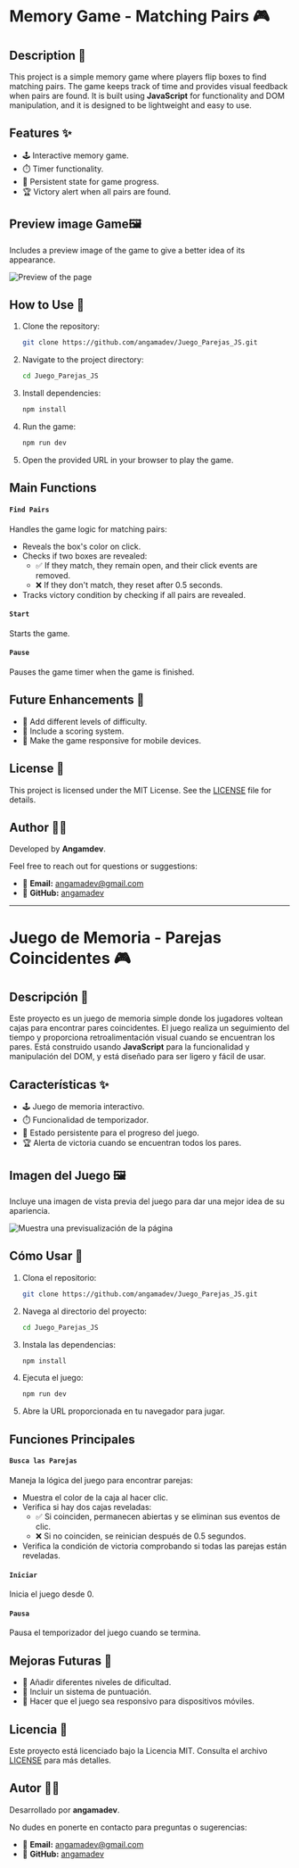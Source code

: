 # Memory Game - Matching Pairs 🎮

## Description 📖

This project is a simple memory game where players flip boxes to find matching pairs. The game keeps track of time and provides visual feedback when pairs are found. It is built using **JavaScript** for functionality and DOM manipulation, and it is designed to be lightweight and easy to use.

## Features ✨

- 🕹️ Interactive memory game.
- ⏱️ Timer functionality.
- 💾 Persistent state for game progress.
- 🏆 Victory alert when all pairs are found.

## Preview image Game🖼️

Includes a preview image of the game to give a better idea of its appearance.

![Preview of the page](/image_preview.png)

## How to Use 🚀

1. Clone the repository:
   ```bash
   git clone https://github.com/angamadev/Juego_Parejas_JS.git
   ```
2. Navigate to the project directory:
   ```bash
   cd Juego_Parejas_JS
   ```
3. Install dependencies:
   ```bash
   npm install
   ```
4. Run the game:
   ```bash
   npm run dev
   ```
5. Open the provided URL in your browser to play the game.

## Main Functions

#### `Find Pairs`
Handles the game logic for matching pairs:
- Reveals the box's color on click.
- Checks if two boxes are revealed:
  - ✅ If they match, they remain open, and their click events are removed.
  - ❌ If they don't match, they reset after 0.5 seconds.
- Tracks victory condition by checking if all pairs are revealed.

#### `Start`
Starts the game.

#### `Pause`
Pauses the game timer when the game is finished.


## Future Enhancements 🔮

- 🌟 Add different levels of difficulty.
- 🎯 Include a scoring system.
- 📱 Make the game responsive for mobile devices.

## License 📜

This project is licensed under the MIT License. See the [LICENSE](LICENSE) file for details.

## Author 👨‍💻

Developed by **Angamdev**.

Feel free to reach out for questions or suggestions:
- 📧 **Email:** angamadev@gmail.com
- 🐙 **GitHub:** [angamadev](https://github.com/angamadev)

---

# Juego de Memoria - Parejas Coincidentes 🎮

## Descripción 📖

Este proyecto es un juego de memoria simple donde los jugadores voltean cajas para encontrar pares coincidentes. El juego realiza un seguimiento del tiempo y proporciona retroalimentación visual cuando se encuentran los pares. Está construido usando **JavaScript** para la funcionalidad y manipulación del DOM, y está diseñado para ser ligero y fácil de usar.

## Características ✨

- 🕹️ Juego de memoria interactivo.
- ⏱️ Funcionalidad de temporizador.
- 💾 Estado persistente para el progreso del juego.
- 🏆 Alerta de victoria cuando se encuentran todos los pares.

## Imagen del Juego 🖼️

Incluye una imagen de vista previa del juego para dar una mejor idea de su apariencia.

![Muestra una previsualización de la página](/image_preview.png)

## Cómo Usar 🚀

1. Clona el repositorio:
   ```bash
   git clone https://github.com/angamadev/Juego_Parejas_JS.git
   ```
2. Navega al directorio del proyecto:
   ```bash
   cd Juego_Parejas_JS
   ```
3. Instala las dependencias:
   ```bash
   npm install
   ```
4. Ejecuta el juego:
   ```bash
   npm run dev
   ```
5. Abre la URL proporcionada en tu navegador para jugar.

## Funciones Principales

#### `Busca las Parejas`
Maneja la lógica del juego para encontrar parejas:
- Muestra el color de la caja al hacer clic.
- Verifica si hay dos cajas reveladas:
  - ✅ Si coinciden, permanecen abiertas y se eliminan sus eventos de clic.
  - ❌ Si no coinciden, se reinician después de 0.5 segundos.
- Verifica la condición de victoria comprobando si todas las parejas están reveladas.

#### `Iniciar`
Inicia el juego desde 0.

#### `Pausa`
Pausa el temporizador del juego cuando se termina.


## Mejoras Futuras 🔮

- 🌟 Añadir diferentes niveles de dificultad.
- 🎯 Incluir un sistema de puntuación.
- 📱 Hacer que el juego sea responsivo para dispositivos móviles.

## Licencia 📜

Este proyecto está licenciado bajo la Licencia MIT. Consulta el archivo [LICENSE](LICENSE) para más detalles.

## Autor 👨‍💻

Desarrollado por **angamadev**.

No dudes en ponerte en contacto para preguntas o sugerencias:
- 📧 **Email:** angamadev@gmail.com
- 🐙 **GitHub:** [angamadev](https://github.com/angamadev)
